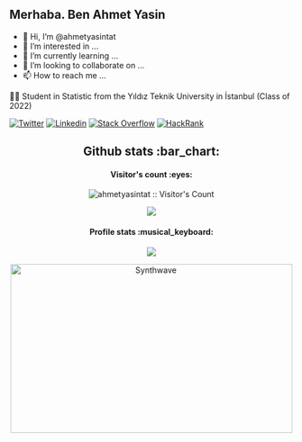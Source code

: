 <h2> Merhaba. Ben Ahmet Yasin</h2>

- 👋 Hi, I’m @ahmetyasintat
- 👀 I’m interested in ...
- 🌱 I’m currently learning ...
- 💞️ I’m looking to collaborate on ...
- 📫 How to reach me ...


<!---
ahmetyasintat/ahmetyasintat is a ✨ special ✨ repository because its `README.md` (this file) appears on your GitHub profile.
You can click the Preview link to take a look at your changes.
--->
👨‍🎓 Student in Statistic from the Yıldız Teknik University in İstanbul (Class of 2022) 

[![Twitter](https://img.shields.io/badge/-Twitter-222222?style=flat-square&logo=twitter&logoColor=white&link=https://twitter.com/AhmetYasinTat1/)](https://twitter.com/AhmetYasinTat1)
[![Linkedin](https://img.shields.io/badge/-LinkedIn-222222?style=flat-square&logo=Linkedin&logoColor=white&link=https://www.linkedin.com/in/ahmet-yasin-51384a201/)](https://www.linkedin.com/in/ahmet-yasin-51384a201/)
[![Stack Overflow](https://img.shields.io/badge/-Stack%20Overflow-222222?style=flat-square&logo=stack-overflow&logoColor=white&link=https://stackoverflow.com/users/10780031/sudipto-ghosh)](https://stackoverflow.com/users/10780031/sudipto-ghosh)
[![HackRank](https://img.shields.io/badge/-HackerRank-222222?style=flat-square&logo=HackerRank&logoColor=white&link=https://www.hackerrank.com/h2002070281)](https://www.hackerrank.com/h200207028)

<div align="center">
<h2 align="center">Github stats :bar_chart:</h2>

<h4 align="center">Visitor's count :eyes:</h4>

<p align="center"><img src="https://profile-counter.glitch.me/{ahmetyasintat}/count.svg" alt="ahmetyasintat :: Visitor's Count" /></p>

<a href="https://github-readme-stats.vercel.app/api/top-langs/?username=ahmetyasintat&langs_count=10&theme=tokyonigh&layout=defult&"><img src="https://github-readme-stats.vercel.app/api/top-langs/?username=ahmetyasintat&theme=tokyonight&layout=defult&" /><a>

<h4 align="center">Profile stats :musical_keyboard:</h4>


<a href="https://github-readme-stats.vercel.app/api?username=ahmetyasintat&show_icons=true&theme=synthwave&include_all_commits=true"><img src="https://github-readme-stats.vercel.app/api?username=ahmetyasintat&show_icons=true&theme=synthwave"
/></a>

<p align="center"><img src="https://thumbs.gfycat.com/GoodnaturedFondGaur-size_restricted.gif" alt="Synthwave" height="300" width="500"></p>
</div>




